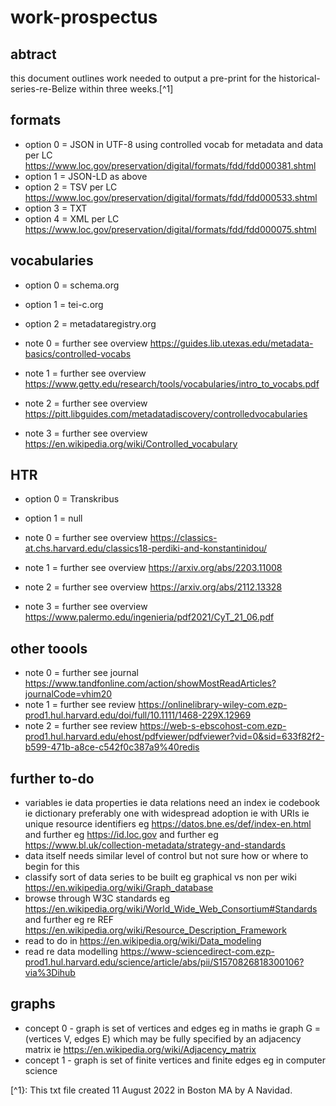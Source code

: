 # work-prospectus

## abtract

this document outlines work needed to output a pre-print for the historical-series-re-Belize within three weeks.[^1]

## formats

- option 0 = JSON in UTF-8 using controlled vocab for metadata and data
	per LC https://www.loc.gov/preservation/digital/formats/fdd/fdd000381.shtml
- option 1 = JSON-LD as above
- option 2 = TSV
	per LC https://www.loc.gov/preservation/digital/formats/fdd/fdd000533.shtml
- option 3 = TXT
- option 4 = XML 
	per LC https://www.loc.gov/preservation/digital/formats/fdd/fdd000075.shtml

## vocabularies

- option 0 = schema.org
- option 1 = tei-c.org
- option 2 = metadataregistry.org

- note 0 = further see overview https://guides.lib.utexas.edu/metadata-basics/controlled-vocabs
- note 1 = further see overview https://www.getty.edu/research/tools/vocabularies/intro_to_vocabs.pdf
- note 2 = further see overview https://pitt.libguides.com/metadatadiscovery/controlledvocabularies
- note 3 = further see overview https://en.wikipedia.org/wiki/Controlled_vocabulary

## HTR

- option 0 = Transkribus
- option 1 = null

- note 0 = further see overview https://classics-at.chs.harvard.edu/classics18-perdiki-and-konstantinidou/
- note 1 = further see overview https://arxiv.org/abs/2203.11008
- note 2 = further see overview https://arxiv.org/abs/2112.13328
- note 3 = further see overview https://www.palermo.edu/ingenieria/pdf2021/CyT_21_06.pdf

## other toools

- note 0 = further see journal https://www.tandfonline.com/action/showMostReadArticles?journalCode=vhim20
- note 1 = further see review https://onlinelibrary-wiley-com.ezp-prod1.hul.harvard.edu/doi/full/10.1111/1468-229X.12969
- note 2 = further see review https://web-s-ebscohost-com.ezp-prod1.hul.harvard.edu/ehost/pdfviewer/pdfviewer?vid=0&sid=633f82f2-b599-471b-a8ce-c542f0c387a9%40redis

## further to-do

- variables ie data properties ie data relations need an index ie codebook ie dictionary preferably one with widespread adoption ie with URIs ie unique resource identifiers eg https://datos.bne.es/def/index-en.html and further eg https://id.loc.gov and further eg https://www.bl.uk/collection-metadata/strategy-and-standards
- data itself needs similar level of control but not sure how or where to begin for this
- classify sort of data series to be built eg graphical vs non per wiki https://en.wikipedia.org/wiki/Graph_database
- browse through W3C standards eg https://en.wikipedia.org/wiki/World_Wide_Web_Consortium#Standards and further eg re REF https://en.wikipedia.org/wiki/Resource_Description_Framework
- read to do in https://en.wikipedia.org/wiki/Data_modeling
- read re data modelling https://www-sciencedirect-com.ezp-prod1.hul.harvard.edu/science/article/abs/pii/S1570826818300106?via%3Dihub

## graphs

- concept 0 - graph is set of vertices and edges eg in maths ie graph G = (vertices V, edges E) which may be fully specified by an adjacency matrix ie https://en.wikipedia.org/wiki/Adjacency_matrix
- concept 1 - graph is set of finite vertices and finite edges eg in computer science

[^1}: This txt file created 11 August 2022 in Boston MA by A Navidad.